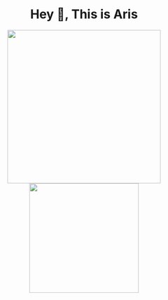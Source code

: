 <h1 align=center>Hey 👋, This is Aris</h1>
<div align=center>
  <img width=350 src="https://github-readme-streak-stats.herokuapp.com/?user=Annelies11&theme=dark&hide_border=true" />
  <img width=250 src="https://github-readme-stats.vercel.app/api/top-langs/?username=Annelies11&theme=dark&hide_border=true&include_all_commits=false&count_private=false&layout=compact"/>
  <br/>
 <!--- <img width=330 align="center" src="https://github-readme-stats.vercel.app/api? 
  username=Annelies11&theme=dark&hide_border=true&include_all_commits=false&count_private=false" />-->
</div>
